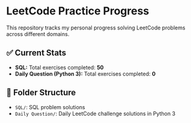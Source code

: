 # LeetCode Practice Progress

This repository tracks my personal progress solving LeetCode problems across different domains.

## ✅ Current Stats

- **SQL:** Total exercises completed: **50**
- **Daily Question (Python 3):** Total exercises completed: **0**

## 📁 Folder Structure

- `SQL/`: SQL problem solutions
- `Daily Question/`: Daily LeetCode challenge solutions in Python 3
